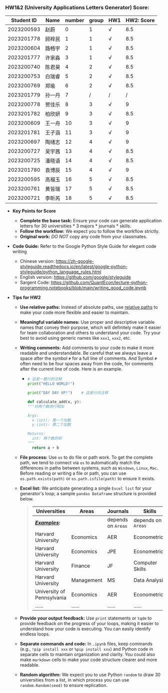 ### HW1&2 (University Applications Letters Generator) Score: 




| Student ID | Name   | number | group | HW1  | HW2: Score |
| ---------- | ------ | ------ | ----- | ---- | ---------- |
| 2023200593 | 赵蔚   | 0      | 1     | √    | 8.5        |
| 2023201778 | 顾梓民 | 1      | 1     | √    | 8.5        |
| 2023200604 | 路畅宇 | 2      | 1     | √    | 8.5        |
| 2023201777 | 许家淼 | 3      | 1     | √    | 8.5        |
| 2023200740 | 陈君昊 | 4      | 2     | √    | 8.5        |
| 2023200753 | 白瑞睿 | 5      | 2     | √    | 8.5        |
| 2023200769 | 郑瑜   | 6      | 2     | √    | 8.5        |
| 2023201779 | 孙一丹 | 7      | /     | /    | /          |
| 2023200778 | 贺佳乐 | 8      | 3     | √    | 9          |
| 2023201782 | 柏欣妍 | 9      | 3     | √    | 8.5        |
| 2023200609 | 王一舟 | 10     | 3     | √    | 9          |
| 2023201781 | 王子涵 | 11     | 3     | √    | 9          |
| 2023200697 | 陶绪志 | 12     | 4     | √    | 9          |
| 2023200727 | 吴宇茜 | 13     | 4     | √    | 8.5        |
| 2023200725 | 潘晓语 | 14     | 4     | √    | 8.5        |
| 2023201780 | 袁博辰 | 15     | 4     | √    | 9          |
| 2023200595 | 高福玉 | 16     | 5     | √    | 8.5        |
| 2023200761 | 黄皆瑞 | 17     | 5     | √    | 8.5        |
| 2023200721 | 李昕芮 | 18     | 5     | √    | 8.5        |



- **Key Points for Score**

  - **Complete the base task:** Ensure your code can generate application letters for 30 universities * 3 majors * journals * skills.
  - **Follow the workflow:** We expect you to follow the workflow strictly.
  - **Original work:** *DO NOT* copy any code from your classmates.

- **Code Guide:** Refer to the Google Python Style Guide for elegant code writing

  - Chinese version: https://zh-google-styleguide.readthedocs.io/en/latest/google-python-styleguide/python_language_rules.html
  - English version: https://github.com/google/styleguide
  - Sargent Code: https://github.com/QuantEcon/lecture-python-programming.notebooks/blob/main/writing_good_code.ipynb

- **Tips for HW2**

  - **Use relative paths:** Instead of absolute paths, use <u>relative paths</u> to make your code more flexible and easier to maintain.

  - **Meaningful variable names:** Use proper and descriptive variable names that convey their purpose, which will definitely make it easier for team collaboration and others to understand your code. Try your best to avoid using generic names like `xxx1`, `xxx2`, etc.

  - **Writing comments:** Add comments to your code to make it more readable and understandable. Be careful that we always leave a space after the symbol `#` for a full line of comments. And Symbol `#` often need to be four spaces away from the code, for comments after the current line of code. Here is an example.

    - ```python
      # 这是一整行的注释
      print("HELLO WORLD!")
      
      print("DAY DAY UP!")    # 这是行内注释
      
      def calculate_add(x, y):
      """对两个数进行相加
      
      Args:
      	x (int): 第一个加数
      	y (int): 第二个加数
      
      Returns:
      	int: 两个数的和
      """
      	return a + b
      ```

  - **File process:** Use `os` to do file or path work. To get the complete path, we tend to connect via `os` to automatically match the differences in paths between systems, such as `Windows`, `Linux`, `Mac`. Before reading or writing a file or path, you can use `os.path.exists(path)` or `os.path.isfile(path)` to ensure it exists.

  - **Excel list:** We anticipate generating a single `Excel list` for your generator's loop; a sample `pandas Dataframe` structure is provided below.

    >| **Universities**           | **Areas**  | **Journals**       | **Skills**         |
    >| -------------------------- | ---------- | ------------------ | ------------------ |
    >| ***<u>Examples</u>*:**     |            | depends on `Areas` | depends on `Areas` |
    >| Harvard University         | Economics  | AER                | Econometrics       |
    >| Harvard University         | Economics  | JPE                | Econometrics       |
    >| Harvard University         | Finance    | JF                 | Computer Skills    |
    >| Harvard University         | Management | MS                 | Data Analysis      |
    >| University of Pennsylvania | Economics  | AER                | Econometrics       |
    >| ......                     | ......     | ......             | ......             |
  
  - **Provide your output feedback:** Use `print` statements or `tqdm` to provide feedback on the progress of your loops, making it easier to understand how your code is executing. You can easily identify endless loops.
  
  - **Separate commands and code:** In `.ipynb` files, keep commands (e.g., `!pip install xxx` or `%pip install xxx`) and Python code in separate cells to maintain organization and clarity. You could also make `markdown` cells to make your code structure clearer and more readable.
  
  - **Random algorithm:** We expect you to use Python `random` to draw 30 universities from a list, in which process you can use `random.Random(seed)` to ensure replication.


